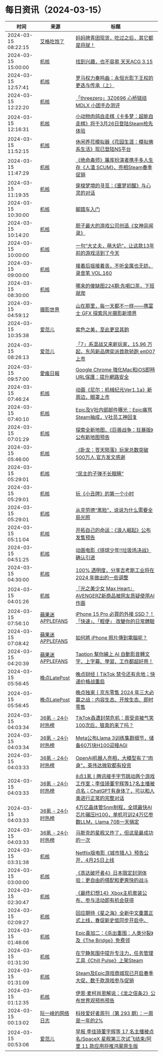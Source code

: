 ﻿# 每日资讯（2024-03-15）

|时间|来源|标题|
|---|---|---|
|2024-03-15 08:22:15|[艾格吃饱了](https://feedpress.me/wx-aigechibaole)|[妈妈牌青团现货，吃过之后，其它都是将就！](http://mp.weixin.qq.com/s?__biz=MjM5NTYxODQyMA%3D%3D&mid=2653450566&idx=1&sn=abfb070620d734794f49ed0ab133569b)|
|2024-03-15 15:00:00|[机核](https://www.gcores.com/rss)|[找到兴趣，也不容易 天天ACG 3.15](https://www.gcores.com/radios/178677)|
|2024-03-15 12:57:41|[机核](https://www.gcores.com/rss)|[罗马权力奏鸣曲：永恒光影下王权的更迭与传承（上）](https://www.gcores.com/articles/178848)|
|2024-03-15 12:22:20|[机核](https://www.gcores.com/rss)|[「threezero」3Z0696 心桥链结 MDLX 小团手办测评](https://www.gcores.com/articles/178987)|
|2024-03-15 12:16:31|[机核](https://www.gcores.com/rss)|[小动物肉鸽自走棋《卡多梦：超能自走棋》将于3月26日登陆Steam抢先体验](https://www.gcores.com/articles/178990)|
|2024-03-15 11:52:15|[机核](https://www.gcores.com/rss)|[休闲养花模拟器《花园生涯：模拟佛系生活》现已登陆NS平台](https://www.gcores.com/articles/178989)|
|2024-03-15 11:47:29|[机核](https://www.gcores.com/rss)|[《绝命毒师》屠库扮演者携手多人生存《人渣 SCUM》，亮相Steam春季促销](https://www.gcores.com/articles/178988)|
|2024-03-15 11:19:35|[机核](https://www.gcores.com/rss)|[穿梭梦境的寻觅：《噩梦初醒》与心灵的对话](https://www.gcores.com/articles/178984)|
|2024-03-15 10:30:00|[机核](https://www.gcores.com/rss)|[脚踏车入门](https://www.gcores.com/videos/178926)|
|2024-03-15 10:14:20|[机核](https://www.gcores.com/rss)|[胆子最大的游戏公司创造《女神异闻录》](https://www.gcores.com/videos/178962)|
|2024-03-15 10:00:00|[机核](https://www.gcores.com/rss)|[一句“大丈夫，萌大奶”，让这款13年前的游戏活到了今天](https://www.gcores.com/videos/178971)|
|2024-03-15 09:00:00|[机核](https://www.gcores.com/rss)|[接着后摇接着丧，不听金属也无妨，录音笔 VOL.160](https://www.gcores.com/radios/178965)|
|2024-03-15 08:30:00|[机核](https://www.gcores.com/rss)|[哪来的傻缺图224期:先喝口茶，下班就爬](https://www.gcores.com/articles/175888)|
|2024-03-15 04:59:12|[摄影世界](https://feedx.net/rss/photoworld.xml)|[山在那里，每一天都不一样——携富士 GFX 探索风光摄影新境界](https://www.photoworld.com.cn/post/176274)|
|2024-03-15 10:35:38|[爱范儿](https://www.ifanr.com/feed)|[紫色之美，至此更显其韵](https://www.ifanr.com/1578066?utm_source=rss&utm_medium=rss&utm_campaign=)|
|2024-03-15 08:26:13|[爱范儿](https://www.ifanr.com/feed)|[「7」系混战又来新玩家，15.96 万起，东风新品牌奕派首款轿跑 eπ007 上市](https://www.ifanr.com/1578094?utm_source=rss&utm_medium=rss&utm_campaign=)|
|2024-03-15 09:57:00|[愛瘋日報](http://www.iphonetaiwan.org/feeds/posts/default)|[Google Chrome 強化Mac和iOS即時URL保護：提升網路安全](https://www.iphonetaiwan.org/2024/03/google-chrome-enhanced-security.html)|
|2024-03-15 07:46:24|[机核](https://www.gcores.com/rss)|[动画《尼尔：机械纪元Ver1.1a》新周边，眼罩上市](https://www.gcores.com/articles/178969)|
|2024-03-15 07:40:10|[机核](https://www.gcores.com/rss)|[Epic及V社内部邮件曝光：Epic痛骂Steam抽成，V社员工神回复](https://www.gcores.com/articles/178968)|
|2024-03-15 07:01:29|[机核](https://www.gcores.com/rss)|[探索全新地图，《巨兽战争：狂暴版》公布新地图预告](https://www.gcores.com/videos/178967)|
|2024-03-15 05:46:00|[机核](https://www.gcores.com/rss)|[《卧龙：苍天陨落》玩家总数突破500万人,官方发文感谢](https://www.gcores.com/articles/178947)|
|2024-03-15 05:29:01|[机核](https://www.gcores.com/rss)|[“民主的子弹不长眼睛”](https://www.gcores.com/articles/178954)|
|2024-03-15 05:29:01|[机核](https://www.gcores.com/rss)|[玩《小丑牌》的第一个小时](https://www.gcores.com/articles/178925)|
|2024-03-15 05:29:01|[机核](https://www.gcores.com/rss)|[从克劳德“黑脸”，说说为什么需要全局光照](https://www.gcores.com/articles/178859)|
|2024-03-15 05:11:04|[机核](https://www.gcores.com/rss)|[开拓自己的命运：《浪人崛起》公布发售预告](https://www.gcores.com/articles/178964)|
|2024-03-15 04:51:25|[机核](https://www.gcores.com/rss)|[动画电影《排球少年!!垃圾场决战》确认引进](https://www.gcores.com/articles/178963)|
|2024-03-15 04:30:00|[机核](https://www.gcores.com/rss)|[100% 透明度，分享吉考斯工业将在 2024 年做出的一些调整](https://www.gcores.com/articles/178861)|
|2024-03-15 04:01:26|[机核](https://www.gcores.com/rss)|[『光之美少女 Max Heart』AVENGERZ新商品被网友质疑使用AI作画](https://www.gcores.com/articles/178960)|
|2024-03-15 07:56:10|[蘋果迷 APPLEFANS](https://applefans.today/feed/)|[iPhone 15 Pro 必買的外接 SSD？！「快速」、「輕便」 改變你的日常體驗](https://applefans.today/2024-03-adata-sd810-ssd-reviews/)|
|2024-03-15 07:08:42|[蘋果迷 APPLEFANS](https://applefans.today/feed/)|[如何將 iPhone 照片傳到電腦呢？](https://applefans.today/2024-how-to-import-to-your-computer/)|
|2024-03-15 04:20:39|[蘋果迷 APPLEFANS](https://applefans.today/feed/)|[Taption 幫你線上 AI 自動影音轉文字，上字幕、學習、工作都超好用！](https://applefans.today/2024-03-taption-subtitile-edit/)|
|2024-03-15 05:56:45|[晚点LatePost](https://feedpress.me/wx-postlate)|[晚点财经丨TikTok 禁令还有余地；快递价格战重启](http://mp.weixin.qq.com/s?__biz=MzU3Mjk1OTQ0Ng%3D%3D&mid=2247513583&idx=2&sn=9fa1dcd71fc0ac15970663bc80b2611f)|
|2024-03-15 05:56:45|[晚点LatePost](https://feedpress.me/wx-postlate)|[晚点独家丨京东零售 2024 年三大必赢之战：内容生态、开放生态、即时零售](http://mp.weixin.qq.com/s?__biz=MzU3Mjk1OTQ0Ng%3D%3D&mid=2247513583&idx=1&sn=2307eed82910cdf52fd20f3fae5761b0)|
|2024-03-15 04:03:34|[36氪 - 24小时热榜](https://rss.mifaw.com/articles/5c8bb11a3c41f61efd36683e/5c91d2e23882afa09dff4901)|[TikTok叒遭封禁危机：周受资被气笑100次后，狼真的来了吗？](https://36kr.com/p/2690048866135426)|
|2024-03-15 04:03:34|[36氪 - 24小时热榜](https://rss.mifaw.com/articles/5c8bb11a3c41f61efd36683e/5c91d2e23882afa09dff4901)|[Meta公布Llama 3训练集群细节，储备60万块H100迎接AGI](https://36kr.com/p/2689307678240384)|
|2024-03-15 04:03:33|[36氪 - 24小时热榜](https://rss.mifaw.com/articles/5c8bb11a3c41f61efd36683e/5c91d2e23882afa09dff4901)|[OpenAI机器人亮相，大模型有了“肉身”，英伟达微软都有投资](https://36kr.com/p/2689187105746307)|
|2024-03-15 04:03:33|[36氪 - 24小时热榜](https://rss.mifaw.com/articles/5c8bb11a3c41f61efd36683e/5c91d2e23882afa09dff4901)|[8点1氪丨腾讯接手字节跳动两个游戏工作室；李佳琦董宇辉等17名主播被点名；ChatGPT有身体了，可以和人类进行正常的完整对话](https://36kr.com/p/2690070390959493)|
|2024-03-15 04:03:33|[36氪 - 24小时热榜](https://rss.mifaw.com/articles/5c8bb11a3c41f61efd36683e/5c91d2e23882afa09dff4901)|[4万亿晶体管5nm制程，全球最快AI芯片碾压H100，单机可训24万亿参数LLM，Llama 70B一天搞定](https://36kr.com/p/2689307871915400)|
|2024-03-15 04:03:33|[36氪 - 24小时热榜](https://rss.mifaw.com/articles/5c8bb11a3c41f61efd36683e/5c91d2e23882afa09dff4901)|[马斯克的星舰又炸了，但这是最成功的一次](https://36kr.com/p/2689606492761733)|
|2024-03-15 03:31:38|[机核](https://www.gcores.com/rss)|[Netflix版电影《城市猎人》预告公开，4月25日上线](https://www.gcores.com/articles/178958)|
|2024-03-15 03:00:00|[机核](https://www.gcores.com/rss)|[《高达破坏者4》日本限定封测体验：更自由的搭配和更爽快的战斗](https://www.gcores.com/articles/178940)|
|2024-03-15 02:30:47|[机核](https://www.gcores.com/rss)|[《最终幻想14》Xbox主机套装公布，参与活动即有机会获得](https://www.gcores.com/articles/178948)|
|2024-03-15 02:09:27|[机核](https://www.gcores.com/rss)|[回应期待《星之海》全新中文重置正式上线，春促新史低同步开启中。](https://www.gcores.com/articles/178946)|
|2024-03-15 01:46:06|[机核](https://www.gcores.com/rss)|[Epic喜加二：《杀出重围：人类分裂》及《The Bridge》免费领](https://www.gcores.com/articles/178945)|
|2024-03-15 01:31:30|[机核](https://www.gcores.com/rss)|[在宁静氛围中提升专注力，任务管理工具《Chill Pulse》上架Steam](https://www.gcores.com/articles/178944)|
|2024-03-15 01:31:09|[机核](https://www.gcores.com/rss)|[Steam及Epic游戏商城现已开启春季大促，数千款游戏参与促销](https://www.gcores.com/articles/178943)|
|2024-03-15 01:12:35|[机核](https://www.gcores.com/rss)|[伊恩·麦柯肖恩解说：《龙之信条2》公布世界观预热预告](https://www.gcores.com/articles/178942)|
|2024-03-15 00:13:02|[阮一峰的网络日志](http://www.ruanyifeng.com/blog/index.xml)|[科技爱好者周刊（第 293 期）：一周是一年的2%](http://www.ruanyifeng.com/blog/2024/03/weekly-issue-293.html)|
|2024-03-15 00:53:06|[爱范儿](https://www.ifanr.com/feed)|[早报 李佳琦董宇辉等 17 名主播被点名/SpaceX 星舰第三次试飞结束/阿里 11 款应用将推鸿蒙原生版](https://www.ifanr.com/1578059?utm_source=rss&utm_medium=rss&utm_campaign=)|
